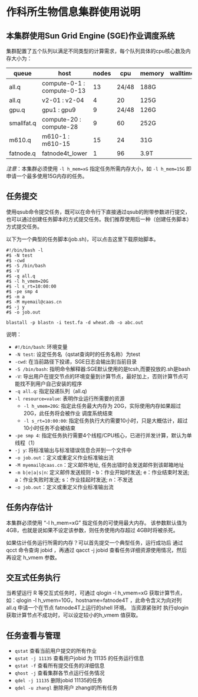 # 作科所生物信息集群使用说明

## 本集群使用Sun Grid Engine (SGE)作业调度系统

集群配置了五个队列以满足不同类型的计算需求，每个队列具体的cpu核心数及内存大小为：

| queue | host | nodes | cpu | memory | walltime |
| ----- | ---- | ----  | ----| ----   | ----     |
| all.q | compute-0-1 : compute-0-13 | 13 | 24/48 | 188G | 
| all.q | v2-01 : v2-04	| 4 | 20 | 125G | 
| gpu.q | gpu1 : gpu9 | 9 | 24/48 | 126G | 
| smallfat.q | compute-20 : compute-28 | 9 | 60 | 252G | 
| m610.q | m610-1 : m610-15 | 15 | 24 | 31G | 
| fatnode.q | fatnode4t_lower | 1 | 96 | 3.9T | 

_注意_：本集群必须使用 `-l h_mem=xG` 指定任务所需内存大小，如 `-l h_mem=15G` 即申请一个最多使用15G内存的任务。

## 任务提交

使用qsub命令提交任务，既可以在命令行下直接通过qsub的附带参数进行提交，也可以通过创建任务脚本的方式提交任务。我们推荐使用后一种（创建任务脚本）方式提交任务。

以下为一个典型的任务脚本(job.sh)，可以点击这里下载原始脚本。

```
#!/bin/bash -l
#$ -N test
#$ -cwd
#$ -S /bin/bash
#$ -V
#$ -q all.q
#$ -l h_vmem=20G
#$ -l s_rt=10:00:00
#$ -pe smp 4
#$ -m a
#$ -M myemail@caas.cn
#$ -j y
#$ -o job.out

blastall -p blastn -i test.fa -d wheat.db -o abc.out
```

说明：
- `#!/bin/bash`: 环境变量
- `-N test`: 设定任务名（qstat查询时的任务名称）为test
- `-cwd`: 在当前路径下投递，SGE日志会输出到当前目录
- `-S /bin/bash`: 指明命令解释器:SGE默认使用的是tcsh,而要投放的.sh是bash
- `-V`: 导出用户在提交节点的环境变量到计算节点，最好加上，否则计算节点可能找不到用户自己安装的程序
- `-q all.q`: 指定投递队列（all.q)
- `-l resource=value`: 表明作业运行所需要的资源
  - `-l h_vmem=20G`: 指定此任务最大内存为 20G，实际使用内存如果超过 20G，此任务将会被作业
调度系统结束
  - `-l s_rt=10:00:00`: 指定任务执行大约需要10小时，只是大概估计，超过10小时任务不会被结束
- `-pe smp 4`: 指定任务执行需要4个线程/CPU核心，已进行并发计算，默认为单线程（1）
- `-j y`: 将标准输出与标准错误信息合并到一个文件中
- `-o job.out`：定义或重定义作业标准输出流
- `-M myemail@caas.cn`：定义邮件地址, 任务出错时会发送邮件到该邮箱地址
- `-m b|e|a|s|n`: 定义邮件发送规则 - b：作业开始时发送; e：作业结束时发送; a：作业失败时发送; s：作业挂起时发送; n：不发送
- `-o job.out`：定义或重定义作业标准输出流

## 任务内存估计

本集群必须使用  “-l h_mem=xG” 指定任务的可使用最大内存。 该参数默认值为4GB，也就是说如果不设定该参数，则任务使用内存超过 4GB时将被杀死。

如果估计任务运行所需的内存？可以首先提交一个典型任务，运行成功后 通过 qcct 命令查询   jobid  ，再通过 qacct -j jobid 查看任务详细资源使用情况，然后再设定 h_vmem 参数。

## 交互式任务执行

当希望运行 R 等交互式任务时，可通过 qlogin -l h\_vmem=xG 获取计算节点，如：qlogin  -l h\_vmem=10G，hostname=fatnode4T  ，此命令含义为向对列 all.q  申请一个在节点 fatnode4T上运行的shell 环境。 当资源紧张时 执行qlogin 获取计算节点不成功时，可以设定较小的h_vmem 值获取。
    

## 任务查看与管理

- `qstat`    查看当前用户提交的所有作业  
- `qstat -j 11135` 查看用户jobid 为 11135 的任务运行信息
- `qstat -f` 查看所有提交任务的详细信息   
- `qhost -j` 查看集群各节点运行任务情况
- `qdel -j 11135` 删除jobid 11135的任务
- `qdel -u zhangl`    删除用户 zhangl的所有任务

  